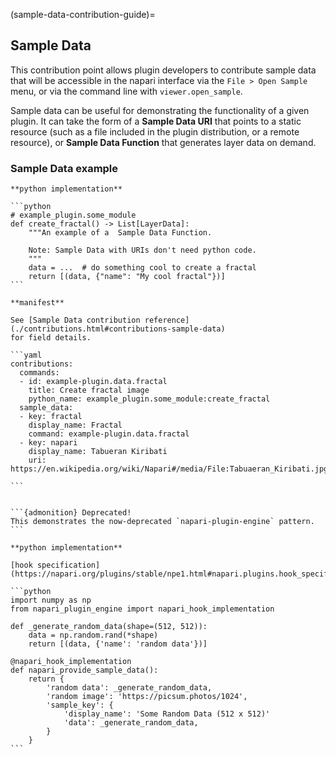 (sample-data-contribution-guide)=
## Sample Data

This contribution point allows plugin developers to contribute sample data
that will be accessible in the napari interface via the `File > Open Sample`
menu, or via the command line with `viewer.open_sample`.

Sample data can be useful for demonstrating the functionality of a given plugin.
It can take the form of a **Sample Data URI** that points to a static resource
(such as a file included in the plugin distribution, or a remote resource),
or **Sample Data Function** that generates layer data on demand.

### Sample Data example

````{tabbed} npe2
**python implementation**

```python
# example_plugin.some_module
def create_fractal() -> List[LayerData]:
    """An example of a  Sample Data Function.

    Note: Sample Data with URIs don't need python code.
    """
    data = ...  # do something cool to create a fractal
    return [(data, {"name": "My cool fractal"})]
```

**manifest**

See [Sample Data contribution reference](./contributions.html#contributions-sample-data)
for field details.

```yaml
contributions:
  commands:
  - id: example-plugin.data.fractal
    title: Create fractal image
    python_name: example_plugin.some_module:create_fractal
  sample_data:
  - key: fractal
    display_name: Fractal
    command: example-plugin.data.fractal
  - key: napari
    display_name: Tabueran Kiribati
    uri: https://en.wikipedia.org/wiki/Napari#/media/File:Tabuaeran_Kiribati.jpg

```
````

````{tabbed} napari-plugin-engine

```{admonition} Deprecated!
This demonstrates the now-deprecated `napari-plugin-engine` pattern.
```

**python implementation**

[hook specification](https://napari.org/plugins/stable/npe1.html#napari.plugins.hook_specifications.napari_provide_sample_data)

```python
import numpy as np
from napari_plugin_engine import napari_hook_implementation

def _generate_random_data(shape=(512, 512)):
    data = np.random.rand(*shape)
    return [(data, {'name': 'random data'})]

@napari_hook_implementation
def napari_provide_sample_data():
    return {
        'random data': _generate_random_data,
        'random image': 'https://picsum.photos/1024',
        'sample_key': {
            'display_name': 'Some Random Data (512 x 512)'
            'data': _generate_random_data,
        }
    }
```
````